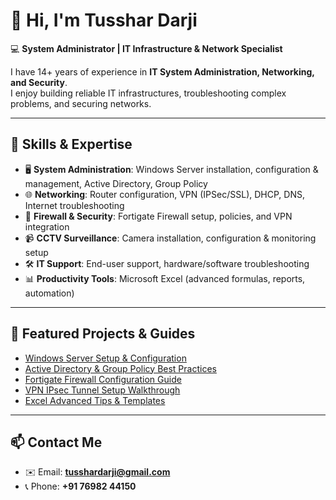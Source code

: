 # 👋 Hi, I'm Tusshar Darji  

💻 **System Administrator | IT Infrastructure & Network Specialist**  

I have 14+ years of experience in **IT System Administration, Networking, and Security**.  
I enjoy building reliable IT infrastructures, troubleshooting complex problems, and securing networks.  

---

## 🚀 Skills & Expertise  

- 🖥 **System Administration**: Windows Server installation, configuration & management, Active Directory, Group Policy  
- 🌐 **Networking**: Router configuration, VPN (IPSec/SSL), DHCP, DNS, Internet troubleshooting  
- 🔐 **Firewall & Security**: Fortigate Firewall setup, policies, and VPN integration  
- 📹 **CCTV Surveillance**: Camera installation, configuration & monitoring setup  
- 🛠 **IT Support**: End-user support, hardware/software troubleshooting  
- 📊 **Productivity Tools**: Microsoft Excel (advanced formulas, reports, automation)  

---

## 📂 Featured Projects & Guides  

- [Windows Server Setup & Configuration](#)  
- [Active Directory & Group Policy Best Practices](#)  
- [Fortigate Firewall Configuration Guide](#)  
- [VPN IPsec Tunnel Setup Walkthrough](#)  
- [Excel Advanced Tips & Templates](#)  

---

## 📫 Contact Me  

- ✉️ Email: **tusshardarji@gmail.com**  
- 📞 Phone: **+91 76982 44150**  
